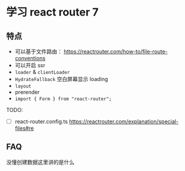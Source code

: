 # 学习 react router 7

## 特点

- 可以基于文件路由： https://reactrouter.com/how-to/file-route-conventions
- 可以开启 ssr
- `loader` & `clientLoader`
- `HydrateFallback` 空白屏幕显示 loading
- `layout`
- prerender
- `import { Form } from "react-router";`

TODO:

- [ ] react-router.config.ts <https://reactrouter.com/explanation/special-files#re>

## FAQ

没懂创建数据这里讲的是什么
